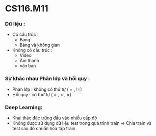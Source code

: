 # CS116.M11
### Dữ liệu : 
* Có cấu trúc :    
    + Bảng
    + Bảng và không gian
* Không có cấu trúc :
    + Video
    + Âm thanh
    + văn bản
### Sự khác nhau Phân lớp và hồi quy :
* Phân lớp : không có thứ tự ( = , !=)
* Hồi quy : có thứ tự ( > , < , =)
### Deep Learning:
* Khai thác đặc trừng đầu vào nhiều cấp độ
* Không được sử dụng dữ liệu test trong quá trình train
-> Chia train và test sau đó chuẩn hóa tập train

